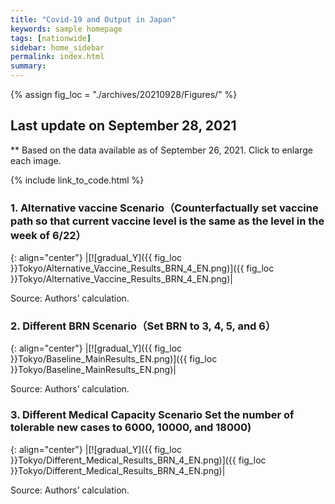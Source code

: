 ```yaml
---
title: "Covid-19 and Output in Japan"
keywords: sample homepage
tags: [nationwide]
sidebar: home_sidebar
permalink: index.html
summary:
---
```


{% assign fig_loc = "./archives/20210928/Figures/" %}

## Last update on September 28, 2021
** Based on the data available as of September 26, 2021. Click to enlarge each image.

{% include link_to_code.html %}





### 1. Alternative vaccine Scenario（Counterfactually set vaccine path so that current vaccine level is the same as the level in the week of 6/22）

{: align="center"}
|[![gradual_Y]({{ fig_loc }}Tokyo/Alternative_Vaccine_Results_BRN_4_EN.png)]({{ fig_loc }}Tokyo/Alternative_Vaccine_Results_BRN_4_EN.png)|

Source: Authors’ calculation.

### 2. Different BRN Scenario（Set BRN to 3, 4, 5, and 6）

{: align="center"}
|[![gradual_Y]({{ fig_loc }}Tokyo/Baseline_MainResults_EN.png)]({{ fig_loc }}Tokyo/Baseline_MainResults_EN.png)|

Source: Authors’ calculation.

### 3. Different Medical Capacity Scenario Set the number of tolerable new cases to 6000, 10000, and 18000)

{: align="center"}
|[![gradual_Y]({{ fig_loc }}Tokyo/Different_Medical_Results_BRN_4_EN.png)]({{ fig_loc }}Tokyo/Different_Medical_Results_BRN_4_EN.png)|

Source: Authors’ calculation.



